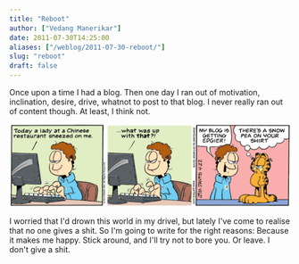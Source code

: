 ```yaml
---
title: "Reboot"
author: ["Vedang Manerikar"]
date: 2011-07-30T14:25:00
aliases: ["/weblog/2011-07-30-reboot/"]
slug: "reboot"
draft: false
---
```


Once upon a time I had a blog. Then one day I ran out of motivation, inclination, desire, drive, whatnot to post to that blog. I never really ran out of content though. At least, I think not.

<!--more-->

![](./static/images/garfield.gif)

I worried that I'd drown this world in my drivel, but lately I've come to realise that no one gives a shit. So I'm going to write for the right reasons: Because it makes me happy. Stick around, and I'll try not to bore you. Or leave. I don't give a shit.
